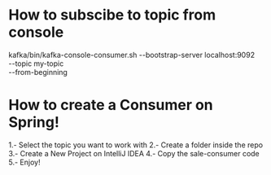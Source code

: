 # How to subscibe to topic from console
 kafka/bin/kafka-console-consumer.sh --bootstrap-server localhost:9092 \
    --topic my-topic \
    --from-beginning


# How to create a Consumer on Spring!

1.- Select the topic you want to work with
2.- Create a folder inside the repo
3.- Create a New Project on IntelliJ IDEA
4.- Copy the sale-consumer code
5.- Enjoy!